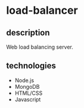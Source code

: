 # load-balancer
## description
Web load balancing server.

## technologies
* Node.js
* MongoDB
* HTML/CSS
* Javascript
